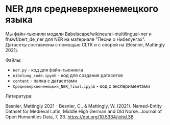 # NER для средневерхненемецкого языка
Мы файн-тьюнили модели Babelscape/wikineural-multilingual-ner и fhswf/bert_de_ner для NER на материале "Песни о Нибелунгах". Датасеты составлены с помощью CLTK и с опорой на (Besnier, Mattingly 2021).

Файлы:
- `ner.py` - код для файн-тьюнинга
- `nibelung_code.ipynb` - код для создания датасетов
- `content` - папка с датасетами
- `Средневерхненемецкий_NER_final.ipynb` - код с экспериментами

Литература:

Besnier, Mattingly 2021 - Besnier, C., & Mattingly, W. (2021). Named-Entity Dataset for Medieval Latin, Middle High German and Old Norse. Journal of Open Humanities Data, 7, 23. https://doi.org/10.5334/johd.36
